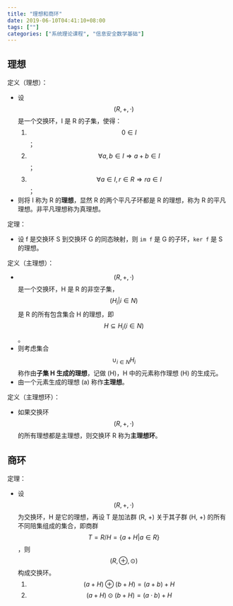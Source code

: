 ```yaml
---
title: "理想和商环"
date: 2019-06-10T04:41:10+08:00
tags: [""]
categories: ["系统理论课程", "信息安全数学基础"]
---
```



## 理想

定义（理想）：

- 设 $$(R, +, \cdot)$$ 是一个交换环，I 是 R 的子集，使得：
  1. $$0 \in I$$；
  2. $$\forall a, b \in I \Rightarrow a+b \in I$$；
  3. $$\forall a \in I, r \in R \Rightarrow ra \in I$$；
- 则将 I 称为 R 的**理想**，显然 R 的两个平凡子环都是 R 的理想，称为 R 的平凡理想。非平凡理想称为真理想。

定理：

- 设 f 是交换环 S 到交换环 G 的同态映射，则 `im f` 是 G 的子环，`ker f` 是 S 的理想。

定义（主理想）：

- $$(R, +, \cdot)$$ 是一个交换环，H 是 R 的非空子集，$$(H_i | i \in N)$$ 是 R 的所有包含集合 H 的理想，即 $$H \subseteq H_i (i \in N)$$。
- 则考虑集合 $$\cup_{i \in N} H_i$$ 称作由**子集 H 生成的理想**，记做 (H)，H 中的元素称作理想 (H) 的生成元。
- 由一个元素生成的理想 (a) 称作**主理想**。

定义（主理想环）：

- 如果交换环 $$(R, +, \cdot)$$ 的所有理想都是主理想，则交换环 R 称为**主理想环**。

## 商环

定理：

- 设 $$(R, +, \cdot)$$ 为交换环，H 是它的理想，再设 T 是加法群 (R, +) 关于其子群 (H, +) 的所有不同陪集组成的集合，即商群 $$T = R/H = \{a + H | a \in R\}$$，则 $$(R, \oplus, \odot)$$ 构成交换环。
  1. $$(a + H) \oplus (b + H) = (a+b) + H$$
  2. $$(a + H) \odot (b + H) = (a \cdot b) + H$$


